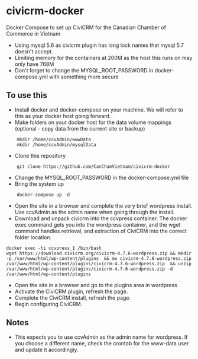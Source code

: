 # civicrm-docker
Docker Compose to set up CiviCRM for the Canadian Chamber of Commerce in Vietnam

* Using mysql 5.6 as civicrm plugin has long lock names that mysql 5.7 doesn't accept.
* Limiting memory for the containers at 200M as the host this runs on may only have 768M
* Don't forget to change the MYSQL_ROOT_PASSWORD in docker-compose.yml with something more secure

## To use this

+ Install docker and docker-compose on your machine.  We will refer to this as your docker host going forward.
+ Make folders on your docker host for the data volume mappings (optional - copy data from the current site or backup)
```
	mkdir /home/ccvAdmin/wwwData
	mkdir /home/ccvAdmin/mysqlData
```
+ Clone this repository
```
	git clone https://github.com/CanChamVietnam/civicrm-docker
```
+ Change the MYSQL_ROOT_PASSWORD in the docker-compose.yml file
+ Bring the system up
```
	docker-compose up -d
```
+ Open the site in a browser and complete the very brief wordpress install.  Use ccvAdmin as the admin name when going through the install.
+ Download and unpack civicrm into the ccvpress container.  The docker exec command gets you into the wordpress container, and the wget command handles retrieval, and extraction of CiviCRM into the correct folder location.
```
docker exec -ti ccvpress_1 /bin/bash
wget https://download.civicrm.org/civicrm-4.7.6-wordpress.zip && mkdir -p /var/www/html/wp-content/plugins  && mv civicrm-4.7.6-wordpress.zip /var/www/html/wp-content/plugins/civicrm-4.7.6-wordpress.zip  && unzip /var/www/html/wp-content/plugins/civicrm-4.7.6-wordpress.zip -d /var/www/html/wp-content/plugins
```
+ Open the site in a browser and go to the plugins area in wordpress
+ Activate the CiviCRM plugin, refresh the page.
+ Complete the CiviCRM install, refresh the page.
+ Begin configuring CiviCRM.

## Notes

+ This expects you to use ccvAdmin as the admin name for wordpress.  If you choose a different name, check the crontab for the www-data user and update it accordingly.
	